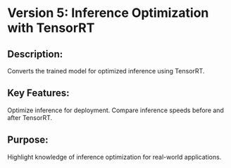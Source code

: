 # Version 5: Inference Optimization with TensorRT
## Description:
Converts the trained model for optimized inference using TensorRT.
## Key Features:
Optimize inference for deployment.
Compare inference speeds before and after TensorRT.
## Purpose:
Highlight knowledge of inference optimization for real-world applications.
